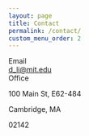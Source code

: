 ```yaml
---
layout: page
title: Contact
permalink: /contact/
custom_menu_order: 2
---
```


<div class="mb-6 lg:static">
  <div class="mb-2 text-gray-500 uppercase tracking-wide">Email</div>
  <a href="mailto:d_li@mit.edu">d_li@mit.edu</a>
</div>

<div class="mb-6 lg:static">
  <div class="mb-2 text-gray-500 uppercase tracking-wide">Office</div>
  <p>100 Main St, E62-484</p>
  <p>Cambridge, MA</p>
  <p>02142</p>
</div>
